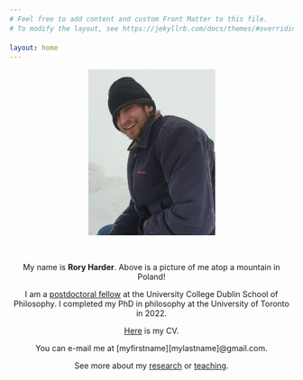 ```yaml
---
# Feel free to add content and custom Front Matter to this file.
# To modify the layout, see https://jekyllrb.com/docs/themes/#overriding-theme-defaults

layout: home
---
```


<center>
<img src="mountpicture3.png" alt="me on a mountain" width="225" height="auto" hspace="3">

&nbsp;
&nbsp;

My name is <b>Rory Harder</b>. Above is a picture of me atop a mountain in Poland!

I am a <a href="https://www.ucd.ie/philosophy/research/postdoctoralfellowshipprojects/">postdoctoral fellow</a> at the University College Dublin School of Philosophy. I completed my PhD in philosophy at the University of Toronto in 2022.

<a href="rh-cv.pdf">Here</a> is my CV.

You can e-mail me at [myfirstname][mylastname]@gmail.com.

See more about my <a href="research.md">research</a> or <a href="teaching.md">teaching</a>.
</center>
